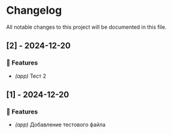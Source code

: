 # Changelog

All notable changes to this project will be documented in this file.

## [2] - 2024-12-20

### 🚀 Features

- *(app)* Тест 2

## [1] - 2024-12-20

### 🚀 Features

- *(app)* Добавление тестового файла

<!-- generated by git-cliff -->
